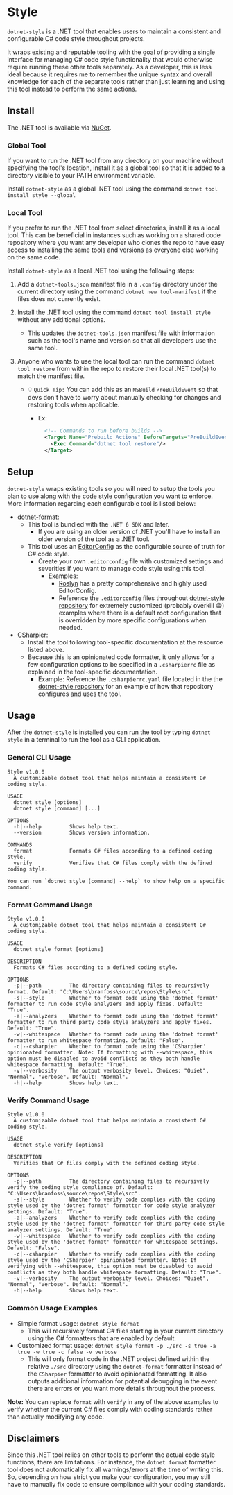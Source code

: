 # Style

`dotnet-style` is a .NET tool that enables users to maintain a consistent and configurable C# code
style throughout projects.

It wraps existing and reputable tooling with the goal of providing a single interface for managing
C# code style functionality that would otherwise require running these other tools separately. As a
developer, this is less ideal because it requires me to remember the unique syntax and overall
knowledge for each of the separate tools rather than just learning and using this tool instead to
perform the same actions.

## Install

The .NET tool is available via [NuGet](https://www.nuget.org/packages/Style).

### Global Tool

If you want to run the .NET tool from any directory on your machine without specifying the tool's
location, install it as a global tool so that it is added to a directory visible to your PATH
environment variable.

Install `dotnet-style` as a global .NET tool using the command `dotnet tool install style --global`

### Local Tool

If you prefer to run the .NET tool from select directories, install it as a local tool. This can be
beneficial in instances such as working on a shared code repository where you want any developer who
clones the repo to have easy access to installing the same tools and versions as everyone else
working on the same code.

Install `dotnet-style` as a local .NET tool using the following steps:

1. Add a `dotnet-tools.json` manifest file in a `.config` directory under the current directory
   using the command `dotnet new tool-manifest` if the files does not currently exist.
2. Install the .NET tool using the command `dotnet tool install style` without any additional
   options.
   - This updates the `dotnet-tools.json` manifest file with information such as the tool's name and
     version so that all developers use the same tool.
3. Anyone who wants to use the local tool can run the command `dotnet tool restore` from within the
   repo to restore their local .NET tool(s) to match the manifest file.

   - 💡 `Quick Tip:` You can add this as an `MSBuild` `PreBuildEvent` so that devs don't have to
     worry about manually checking for changes and restoring tools when applicable.

     - Ex:

       ```xml
         <!-- Commands to run before builds -->
         <Target Name="Prebuild Actions" BeforeTargets="PreBuildEvent">
           <Exec Command="dotnet tool restore"/>
         </Target>
       ```

## Setup

`dotnet-style` wraps existing tools so you will need to setup the tools you plan to use along with
the code style configuration you want to enforce. More information regarding each configurable tool
is listed below:

- [dotnet-format](https://learn.microsoft.com/en-us/dotnet/core/tools/dotnet-format):
  - This tool is bundled with the `.NET 6 SDK` and later.
    - If you are using an older version of .NET you'll have to install an older version of the tool
      as a .NET tool.
  - This tool uses an [EditorConfig](https://editorconfig.org/) as the configurable source of truth
    for C# code style.
    - Create your own `.editorconfig` file with customized settings and severities if you want to
      manage code style using this tool.
      - Examples:
        - [Roslyn](https://github.com/dotnet/roslyn/blob/main/.editorconfig) has a pretty
          comprehensive and highly used EditorConfig.
        - Reference the `.editorconfig` files throughout
          [dotnet-style repository](https://github.com/fossbrandon/dotnet-style) for extremely
          customized (probably overkill 😁) examples where there is a default root configuration
          that is overridden by more specific configurations when needed.
- [CSharpier](https://csharpier.com/):
  - Install the tool following tool-specific documentation at the resource listed above.
  - Because this is an opinionated code formatter, it only allows for a few configuration options to
    be specified in a `.csharpierrc` file as explained in the tool-specific documentation.
    - Example: Reference the `.csharpierrc.yaml` file located in the the
      [dotnet-style repository](https://github.com/fossbrandon/dotnet-style) for an example of how
      that repository configures and uses the tool.

## Usage

After the `dotnet-style` is installed you can run the tool by typing `dotnet style` in a terminal to
run the tool as a CLI application.

### General CLI Usage

```text
Style v1.0.0
  A customizable dotnet tool that helps maintain a consistent C# coding style.

USAGE
  dotnet style [options]
  dotnet style [command] [...]

OPTIONS
  -h|--help         Shows help text.
  --version         Shows version information.

COMMANDS
  format            Formats C# files according to a defined coding style.
  verify            Verifies that C# files comply with the defined coding style.

You can run `dotnet style [command] --help` to show help on a specific command.
```

### Format Command Usage

```text
Style v1.0.0
  A customizable dotnet tool that helps maintain a consistent C# coding style.

USAGE
  dotnet style format [options]

DESCRIPTION
  Formats C# files according to a defined coding style.

OPTIONS
  -p|--path         The directory containing files to recursively format. Default: "C:\Users\branfoss\source\repos\Style\src".
  -s|--style        Whether to format code using the 'dotnet format' formatter to run code style analyzers and apply fixes. Default: "True".
  -a|--analyzers    Whether to format code using the 'dotnet format' formatter to run third party code style analyzers and apply fixes. Default: "True".
  -w|--whitespace   Whether to format code using the 'dotnet format' formatter to run whitespace formatting. Default: "False".
  -c|--csharpier    Whether to format code using the 'CSharpier' opinionated formatter. Note: If formatting with --whitespace, this option must be disabled to avoid conflicts as they both handle whitespace formatting. Default: "True".
  -v|--verbosity    The output verbosity level. Choices: "Quiet", "Normal", "Verbose". Default: "Normal".
  -h|--help         Shows help text.
```

### Verify Command Usage

```text
Style v1.0.0
  A customizable dotnet tool that helps maintain a consistent C# coding style.

USAGE
  dotnet style verify [options]

DESCRIPTION
  Verifies that C# files comply with the defined coding style.

OPTIONS
  -p|--path         The directory containing files to recursively verify the coding style compliance of. Default: "C:\Users\branfoss\source\repos\Style\src".
  -s|--style        Whether to verify code complies with the coding style used by the 'dotnet format' formatter for code style analyzer settings. Default: "True".
  -a|--analyzers    Whether to verify code complies with the coding style used by the 'dotnet format' formatter for third party code style analyzer settings. Default: "True".
  -w|--whitespace   Whether to verify code complies with the coding style used by the 'dotnet format' formatter for whitespace settings. Default: "False".
  -c|--csharpier    Whether to verify code complies with the coding style used by the 'CSharpier' opinionated formatter. Note: If verifying with --whitespace, this option must be disabled to avoid conflicts as they both handle whitespace formatting. Default: "True".
  -v|--verbosity    The output verbosity level. Choices: "Quiet", "Normal", "Verbose". Default: "Normal".
  -h|--help         Shows help text.
```

### Common Usage Examples

- Simple format usage: `dotnet style format`
  - This will recursively format C# files starting in your current directory using the C# formatters
    that are enabled by default.
- Customized format usage:
  `dotnet style format -p ./src -s true -a true -w true -c false -v verbose`
  - This will only format code in the .NET project defined within the relative `./src` directory
    using the `dotnet-format` formatter instead of the `CSharpier` formatter to avoid opinionated
    formatting. It also outputs additional information for potential debugging in the event there
    are errors or you want more details throughout the process.

**Note:** You can replace `format` with `verify` in any of the above examples to verify whether the
current C# files comply with coding standards rather than actually modifying any code.

## Disclaimers

Since this .NET tool relies on other tools to perform the actual code style functions, there are
limitations. For instance, the `dotnet format` formatter tool does not automatically fix all
warnings/errors at the time of writing this. So, depending on how strict you make your
configuration, you may still have to manually fix code to ensure compliance with your coding
standards.
